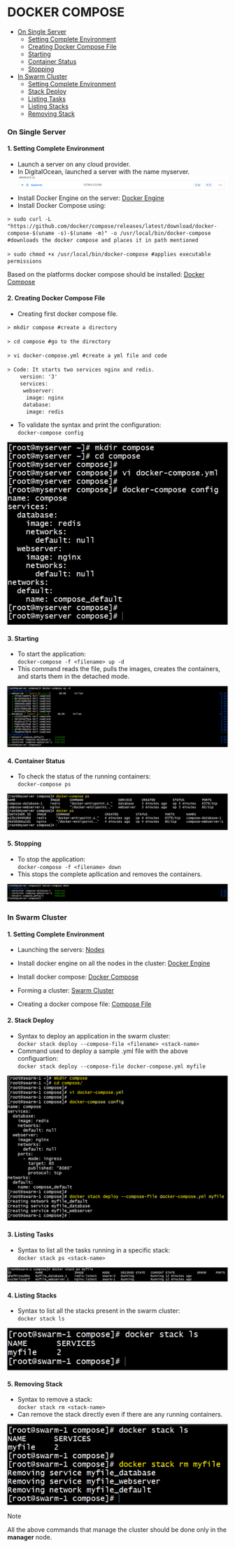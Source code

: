 # DOCKER COMPOSE  
- [ On Single Server ](#on-single-server)
    - [ Setting Complete Environment ](#1-setting-complete-environment)
    - [ Creating Docker Compose File ](#2-creating-docker-compose-file) 
    - [ Starting ](#3-starting)
    - [ Container Status ](#4-container-status)
    - [ Stopping ](#5-stopping)
- [ In Swarm Cluster ](#in-swarm-cluster)
    - [ Setting Complete Environment ](#1-setting-complete-environment-1)
    - [ Stack Deploy ](#2-stack-deploy)
    - [ Listing Tasks ](#3-listing-tasks)
    - [ Listing Stacks ](#4-listing-stacks)
    - [ Removing Stack ](#5-removing-stack)

<a name="single"></a>
### On Single Server

<a name="setting env 1"></a>
#### 1. Setting Complete Environment
- Launch a server on any cloud provider.  
- In DigitalOcean, launched a server with the name myserver.  
![screenshot](https://github.com/saimanasak/docker/blob/main/orchestrartion/compose/screenshots/node.png)  
- Install Docker Engine on the server: [ Docker Engine ](https://github.com/saimanasak/docker/blob/main/orchestrartion/swarm/swarm_handson.md#docker-engine-installation)
- Install Docker Compose using:  
```
> sudo curl -L "https://github.com/docker/compose/releases/latest/download/docker-compose-$(uname -s)-$(uname -m)" -o /usr/local/bin/docker-compose #downloads the docker compose and places it in path mentioned

> sudo chmod +x /usr/local/bin/docker-compose #applies executable permissions
```
Based on the platforms docker compose should be installed: [ Docker Compose ](https://docs.docker.com/compose/install/)

<a name="creating dc"></a>
#### 2. Creating Docker Compose File  
- Creating first docker compose file.  
```
> mkdir compose #create a directory

> cd compose #go to the directory

> vi docker-compose.yml #create a yml file and code

> Code: It starts two services nginx and redis.
    version: '3'
    services:
     webserver:
      image: nginx
     database:
      image: redis
```
- To validate the syntax and print the configuration:  
`docker-compose config`  

![screenshot](https://github.com/saimanasak/docker/blob/main/orchestrartion/compose/screenshots/first_dc.png)  

<a name="starting"></a>
#### 3. Starting 
- To start the application:  
`docker-compose -f <filename> up -d`  
- This command reads the file, pulls the images, creates the containers, and starts them in the detached mode.    

![screenshot](https://github.com/saimanasak/docker/blob/main/orchestrartion/compose/screenshots/first_dc_up.png)

<a name="status"></a>
#### 4. Container Status  
- To check the status of the running containers:  
`docker-compose ps`  

![screenshot](https://github.com/saimanasak/docker/blob/main/orchestrartion/compose/screenshots/dc_ps.png)  

<a name="stopping"></a>
#### 5. Stopping  
- To stop the application:  
`docker-compose -f <filename> down`  
- This stops the complete apllication and removes the containers.  

![screenshot](https://github.com/saimanasak/docker/blob/main/orchestrartion/compose/screenshots/first_dc_down.png)  

<a name="cluster"></a>
### In Swarm Cluster 

<a name="setting env 2"></a>
#### 1. Setting Complete Environment  
- Launching the servers: [ Nodes ](https://github.com/saimanasak/docker/blob/main/orchestrartion/swarm/swarm_handson.md#setting-up-an-environment)  

- Install docker engine on all the nodes in the cluster:  [ Docker Engine ](https://github.com/saimanasak/docker/blob/main/orchestrartion/swarm/swarm_handson.md#docker-engine-installation)  

- Install docker compose:  [ Docker Compose ](https://github.com/saimanasak/docker/blob/main/orchestrartion/compose/compose_handson.md#1-setting-complete-environment)

- Forming a cluster: [ Swarm Cluster ](https://github.com/saimanasak/docker/blob/main/orchestrartion/swarm/swarm_handson.md#creating-swarm-cluster)  

- Creating a docker compose file:  [ Compose File ](https://github.com/saimanasak/docker/blob/main/orchestrartion/compose/compose_handson.md#2-creating-docker-compose-file)  

<a name="stack deploy"></a>
#### 2. Stack Deploy  
- Syntax to deploy an application in the swarm cluster:  
`docker stack deploy --compose-file <filename> <stack-name>`  
- Command used to deploy a sample .yml file with the above configuartion:  
`docker stack deploy --compose-file docker-compose.yml myfile`  

![screenshot](https://github.com/saimanasak/docker/blob/main/orchestrartion/compose/screenshots/stack_deploy.png)  

<a name="listing"></a>
#### 3. Listing Tasks
- Syntax to list all the tasks running in a specific stack:  
`docker stack ps <stack-name>`  

![screenshot](https://github.com/saimanasak/docker/blob/main/orchestrartion/compose/screenshots/stack_ps.png)  

<a name="listing stack"></a>
#### 4. Listing Stacks  
- Syntax to list all the stacks present in the swarm cluster:  
`docker stack ls`  

![screenshot](https://github.com/saimanasak/docker/blob/main/orchestrartion/compose/screenshots/stack_ls.png)  

<a name="removing"></a>
#### 5. Removing Stack  
- Syntax to remove a stack:  
`docker stack rm <stack-name>`  
- Can remove the stack directly even if there are any running containers.  

![screenshot](https://github.com/saimanasak/docker/blob/main/orchestrartion/compose/screenshots/stack_rm.png)  

> [!NOTE]  
> All the above commands that manage the cluster should be done only in the **manager** node.  
